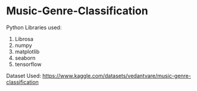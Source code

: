 ﻿# Music-Genre-Classification

Python Libraries used:
1. Librosa
2. numpy
3. matplotlib
4. seaborn
5. tensorflow
   
Dataset Used: https://www.kaggle.com/datasets/vedantvare/music-genre-classification
